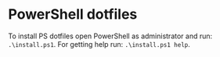 ﻿# PowerShell dotfiles

To install PS dotfiles open PowerShell as administrator and run: `.\install.ps1`. For getting help run: `.\install.ps1 help`.